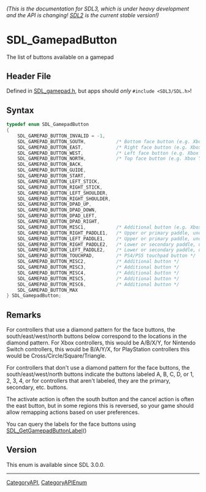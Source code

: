 ###### (This is the documentation for SDL3, which is under heavy development and the API is changing! [SDL2](https://wiki.libsdl.org/SDL2/) is the current stable version!)
# SDL_GamepadButton

The list of buttons available on a gamepad

## Header File

Defined in [SDL_gamepad.h](https://github.com/libsdl-org/SDL/blob/main/include/SDL3/SDL_gamepad.h), but apps should _only_ `#include <SDL3/SDL.h>`!

## Syntax

```c
typedef enum SDL_GamepadButton
{
    SDL_GAMEPAD_BUTTON_INVALID = -1,
    SDL_GAMEPAD_BUTTON_SOUTH,           /* Bottom face button (e.g. Xbox A button) */
    SDL_GAMEPAD_BUTTON_EAST,            /* Right face button (e.g. Xbox B button) */
    SDL_GAMEPAD_BUTTON_WEST,            /* Left face button (e.g. Xbox X button) */
    SDL_GAMEPAD_BUTTON_NORTH,           /* Top face button (e.g. Xbox Y button) */
    SDL_GAMEPAD_BUTTON_BACK,
    SDL_GAMEPAD_BUTTON_GUIDE,
    SDL_GAMEPAD_BUTTON_START,
    SDL_GAMEPAD_BUTTON_LEFT_STICK,
    SDL_GAMEPAD_BUTTON_RIGHT_STICK,
    SDL_GAMEPAD_BUTTON_LEFT_SHOULDER,
    SDL_GAMEPAD_BUTTON_RIGHT_SHOULDER,
    SDL_GAMEPAD_BUTTON_DPAD_UP,
    SDL_GAMEPAD_BUTTON_DPAD_DOWN,
    SDL_GAMEPAD_BUTTON_DPAD_LEFT,
    SDL_GAMEPAD_BUTTON_DPAD_RIGHT,
    SDL_GAMEPAD_BUTTON_MISC1,           /* Additional button (e.g. Xbox Series X share button, PS5 microphone button, Nintendo Switch Pro capture button, Amazon Luna microphone button, Google Stadia capture button) */
    SDL_GAMEPAD_BUTTON_RIGHT_PADDLE1,   /* Upper or primary paddle, under your right hand (e.g. Xbox Elite paddle P1) */
    SDL_GAMEPAD_BUTTON_LEFT_PADDLE1,    /* Upper or primary paddle, under your left hand (e.g. Xbox Elite paddle P3) */
    SDL_GAMEPAD_BUTTON_RIGHT_PADDLE2,   /* Lower or secondary paddle, under your right hand (e.g. Xbox Elite paddle P2) */
    SDL_GAMEPAD_BUTTON_LEFT_PADDLE2,    /* Lower or secondary paddle, under your left hand (e.g. Xbox Elite paddle P4) */
    SDL_GAMEPAD_BUTTON_TOUCHPAD,        /* PS4/PS5 touchpad button */
    SDL_GAMEPAD_BUTTON_MISC2,           /* Additional button */
    SDL_GAMEPAD_BUTTON_MISC3,           /* Additional button */
    SDL_GAMEPAD_BUTTON_MISC4,           /* Additional button */
    SDL_GAMEPAD_BUTTON_MISC5,           /* Additional button */
    SDL_GAMEPAD_BUTTON_MISC6,           /* Additional button */
    SDL_GAMEPAD_BUTTON_MAX
} SDL_GamepadButton;
```

## Remarks

For controllers that use a diamond pattern for the face buttons, the
south/east/west/north buttons below correspond to the locations in the
diamond pattern. For Xbox controllers, this would be A/B/X/Y, for Nintendo
Switch controllers, this would be B/A/Y/X, for PlayStation controllers this
would be Cross/Circle/Square/Triangle.

For controllers that don't use a diamond pattern for the face buttons, the
south/east/west/north buttons indicate the buttons labeled A, B, C, D, or
1, 2, 3, 4, or for controllers that aren't labeled, they are the primary,
secondary, etc. buttons.

The activate action is often the south button and the cancel action is
often the east button, but in some regions this is reversed, so your game
should allow remapping actions based on user preferences.

You can query the labels for the face buttons using
[SDL_GetGamepadButtonLabel](SDL_GetGamepadButtonLabel)()

## Version

This enum is available since SDL 3.0.0.

----
[CategoryAPI](CategoryAPI), [CategoryAPIEnum](CategoryAPIEnum)

